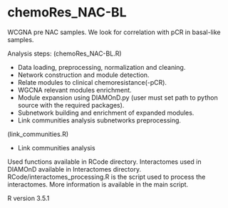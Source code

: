 # chemoRes_NAC-BL 
WCGNA pre NAC samples. We look for correlation with pCR in basal-like samples.

Analysis steps:
(chemoRes_NAC-BL.R)
- Data loading, preprocessing, normalization and cleaning.
- Network construction and module detection.
- Relate modules to clinical chemoresistance(-pCR).
- WGCNA relevant modules enrichment.
- Module expansion using DIAMOnD.py (user must set path to python source with the required packages).
- Subnetwork building and enrichment of expanded modules.
- Link communities analysis subnetworks preprocessing.

(link_communities.R)
- Link communities analysis

Used functions available in RCode directory.
Interactomes used in DIAMOnD available in Interactomes directory. 
RCode/interactomes_processing.R is the script used to process the interactomes. More information is available in the main script.

R version 3.5.1



